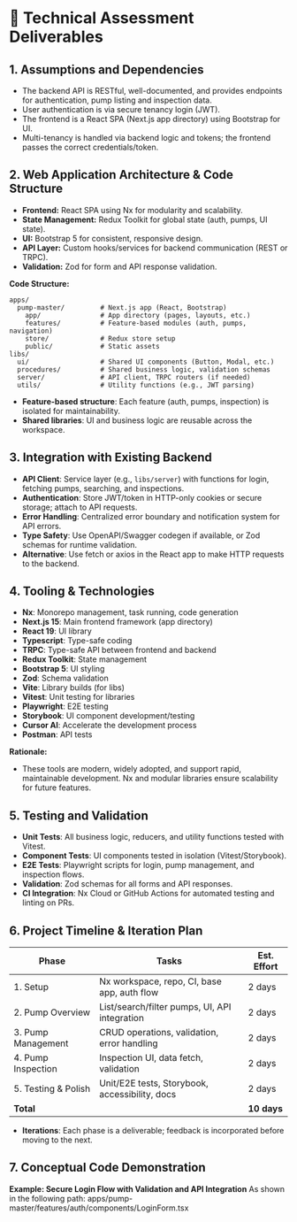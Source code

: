 # 📄 Technical Assessment Deliverables

## 1. Assumptions and Dependencies

- The backend API is RESTful, well-documented, and provides endpoints for authentication, pump listing and inspection data.
- User authentication is via secure tenancy login (JWT).
- The frontend is a React SPA (Next.js app directory) using Bootstrap for UI.
- Multi-tenancy is handled via backend logic and tokens; the frontend passes the correct credentials/token.

## 2. Web Application Architecture & Code Structure

- **Frontend:** React SPA using Nx for modularity and scalability.
- **State Management:** Redux Toolkit for global state (auth, pumps, UI state).
- **UI:** Bootstrap 5 for consistent, responsive design.
- **API Layer:** Custom hooks/services for backend communication (REST or TRPC).
- **Validation:** Zod for form and API response validation.

**Code Structure:**

```
apps/
  pump-master/         # Next.js app (React, Bootstrap)
    app/               # App directory (pages, layouts, etc.)
    features/          # Feature-based modules (auth, pumps, navigation)
    store/             # Redux store setup
    public/            # Static assets
libs/
  ui/                  # Shared UI components (Button, Modal, etc.)
  procedures/          # Shared business logic, validation schemas
  server/              # API client, TRPC routers (if needed)
  utils/               # Utility functions (e.g., JWT parsing)
```

- **Feature-based structure**: Each feature (auth, pumps, inspection) is isolated for maintainability.
- **Shared libraries**: UI and business logic are reusable across the workspace.

## 3. Integration with Existing Backend

- **API Client**: Service layer (e.g., `libs/server`) with functions for login, fetching pumps, searching, and inspections.
- **Authentication**: Store JWT/token in HTTP-only cookies or secure storage; attach to API requests.
- **Error Handling**: Centralized error boundary and notification system for API errors.
- **Type Safety**: Use OpenAPI/Swagger codegen if available, or Zod schemas for runtime validation.
- **Alternative**: Use fetch or axios in the React app to make HTTP requests to the backend.

## 4. Tooling & Technologies

- **Nx**: Monorepo management, task running, code generation
- **Next.js 15**: Main frontend framework (app directory)
- **React 19**: UI library
- **Typescript**: Type-safe coding
- **TRPC**: Type-safe API between frontend and backend
- **Redux Toolkit**: State management
- **Bootstrap 5**: UI styling
- **Zod**: Schema validation
- **Vite**: Library builds (for libs)
- **Vitest**: Unit testing for libraries
- **Playwright**: E2E testing
- **Storybook**: UI component development/testing
- **Cursor AI**: Accelerate the development process
- **Postman**: API tests

**Rationale:**

- These tools are modern, widely adopted, and support rapid, maintainable development. Nx and modular libraries ensure scalability for future features.

## 5. Testing and Validation

- **Unit Tests**: All business logic, reducers, and utility functions tested with Vitest.
- **Component Tests**: UI components tested in isolation (Vitest/Storybook).
- **E2E Tests**: Playwright scripts for login, pump management, and inspection flows.
- **Validation**: Zod schemas for all forms and API responses.
- **CI Integration**: Nx Cloud or GitHub Actions for automated testing and linting on PRs.

## 6. Project Timeline & Iteration Plan

| Phase               | Tasks                                          | Est. Effort |
| ------------------- | ---------------------------------------------- | ----------- |
| 1. Setup            | Nx workspace, repo, CI, base app, auth flow    | 2 days      |
| 2. Pump Overview    | List/search/filter pumps, UI, API integration  | 2 days      |
| 3. Pump Management  | CRUD operations, validation, error handling    | 2 days      |
| 4. Pump Inspection  | Inspection UI, data fetch, validation          | 2 days      |
| 5. Testing & Polish | Unit/E2E tests, Storybook, accessibility, docs | 2 days      |
| **Total**           |                                                | **10 days** |

- **Iterations**: Each phase is a deliverable; feedback is incorporated before moving to the next.

## 7. Conceptual Code Demonstration

**Example: Secure Login Flow with Validation and API Integration**
As shown in the following path: apps/pump-master/features/auth/components/LoginForm.tsx
